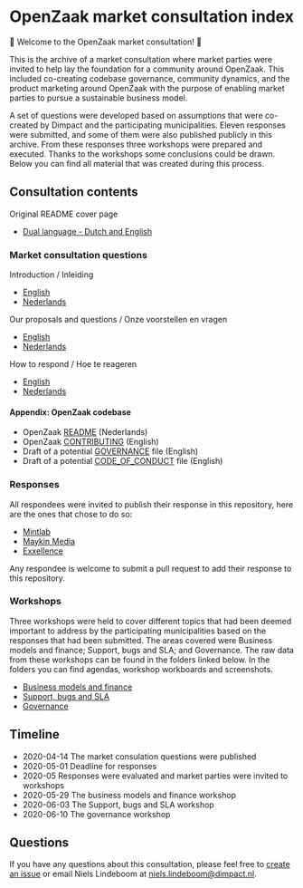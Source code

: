# OpenZaak market consultation index

:tada: Welcome to the OpenZaak market consultation! :tada:

This is the archive of a market consultation where market parties were invited to help lay the foundation for a community around OpenZaak. This included co-creating codebase governance, community dynamics, and the product marketing around OpenZaak with the purpose of enabling market parties to pursue a sustainable business model.

A set of questions were developed based on assumptions that were co-created by Dimpact and the participating municipalities. Eleven responses were submitted, and some of them were also published publicly in this archive. From these responses three workshops were prepared and executed. Thanks to the workshops some conclusions could be drawn. Below you can find all material that was created during this process.

## Consultation contents

Original README cover page
* [Dual language - Dutch and English](cover-page.md)

### Market consultation questions

Introduction / Inleiding

* [English](introduction-en.md)
* [Nederlands](introduction-nl.md)

Our proposals and questions / Onze voorstellen en vragen

* [English](questions-en.md)
* [Nederlands](questions-nl.md)

How to respond / Hoe te reageren

* [English](how-to-respond-en.md)
* [Nederlands](how-to-respond-nl.md)

#### Appendix: OpenZaak codebase

* OpenZaak [README](https://github.com/open-zaak/open-zaak/blob/master/README.rst) (Nederlands)
* OpenZaak [CONTRIBUTING](https://github.com/open-zaak/open-zaak/blob/master/CONTRIBUTING.md) (English)
* Draft of a potential [GOVERNANCE](GOVERNANCE.md) file (English)
* Draft of a potential [CODE_OF_CONDUCT](CODE_OF_CONDUCT.md) file (English)

### Responses

All respondees were invited to publish their response in this repository, here are the ones that chose to do so:

* [Mintlab](responses/mintlab/answers-mintlab.md)
* [Maykin Media](responses/maykinmedia/answers-maykinmedia.md)
* [Exxellence](responses/open-zaak-marktconsultatie-exxellence.md)

Any respondee is welcome to submit a pull request to add their response to this repository.

### Workshops

Three workshops were held to cover different topics that had been deemed important to address by the participating municipalities based on the responses that had been submitted. The areas covered were Business models and finance; Support, bugs and SLA; and Governance. The raw data from these workshops can be found in the folders linked below. In the folders you can find agendas, workshop workboards and screenshots.

* [Business models and finance](workshops/support-and-service-level-agreements/)
* [Support, bugs and SLA](workshops/business-models-and-finance/)
* [Governance](workshops/codebase-governance/)

## Timeline

* 2020-04-14 The market consulation questions were published
* 2020-05-01 Deadline for responses
* 2020-05 Responses were evaluated and market parties were invited to workshops
* 2020-05-29 The business models and finance workshop
* 2020-06-03 The Support, bugs and SLA workshop
* 2020-06-10 The governance workshop

## Questions
If you have any questions about this consultation, please feel free to [create an issue](https://github.com/open-zaak/open-zaak-market-consultation/issues/new/choose) or email Niels Lindeboom at <niels.lindeboom@dimpact.nl>.
